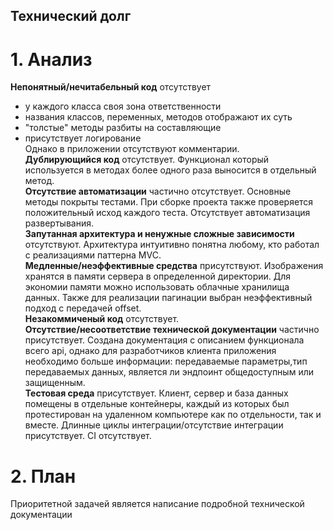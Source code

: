 ## Технический долг
# 1. Анализ
 **Непонятный/нечитабельный код** отсутствует 
   - у каждого класса своя зона ответственности
   - названия классов, переменных, методов отображают их суть
   - "толстые" методы разбиты на составляющие
   - присутствует логирование  
   Однако в приложении отсутствуют комментарии.  
 **Дублирующийся код** отсутствует. Функционал который используется в методах более одного раза выносится в отдельный метод.  
 **Отсутствие автоматизации** частично отсутствует. Основные методы покрыты тестами. При сборке проекта также проверяется положительный исход каждого теста. Отсутствует автоматизация развертывания.  
 **Запутанная архитектура и ненужные сложные зависимости** отсутствуют. Архитектура интуитивно понятна любому, кто работал с реализациями паттерна MVC.  
 **Медленные/неэффективные средства** присутствуют. Изображения хранятся в памяти сервера в определенной директории. Для экономии памяти можно использовать облачные хранилища данных. Также для реализации пагинации выбран неэффективный подход с передачей offset.  
 **Незакоммиченый код** отсутствует.  
 **Отсутствие/несоответствие технической документации** частично присутствует. Создана документация с описанием функционала всего api, однако для разработчиков клиента приложения необходимо больше информации: передаваемые параметры,тип передаваемых данных, является ли эндпоинт общедоступным или защищенным.  
 **Тестовая среда** присутствует. Клиент, сервер и база данных помещены в отдельные контейнеры, каждый из которых был протестирован на удаленном компьютере как по отдельности, так и вместе.
 Длинные циклы интеграции/отсутствие интеграции присутствует. CI отсутствует.  

 # 2. План  
 Приоритетной задачей является написание подробной технической документации 
